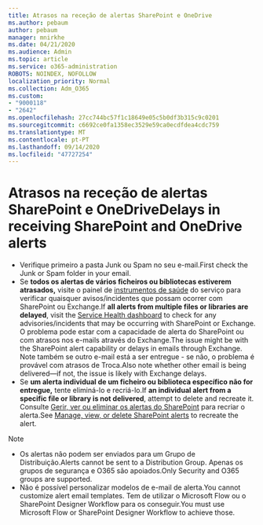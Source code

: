 ```yaml
---
title: Atrasos na receção de alertas SharePoint e OneDrive
ms.author: pebaum
author: pebaum
manager: mnirkhe
ms.date: 04/21/2020
ms.audience: Admin
ms.topic: article
ms.service: o365-administration
ROBOTS: NOINDEX, NOFOLLOW
localization_priority: Normal
ms.collection: Adm_O365
ms.custom:
- "9000118"
- "2642"
ms.openlocfilehash: 27cc744bc57f1c18649e05c5b0df3b315c9c0201
ms.sourcegitcommit: c6692ce0fa1358ec3529e59ca0ecdfdea4cdc759
ms.translationtype: MT
ms.contentlocale: pt-PT
ms.lasthandoff: 09/14/2020
ms.locfileid: "47727254"
---
```

# <a name="delays-in-receiving-sharepoint-and-onedrive-alerts"></a><span data-ttu-id="f769c-102">Atrasos na receção de alertas SharePoint e OneDrive</span><span class="sxs-lookup"><span data-stu-id="f769c-102">Delays in receiving SharePoint and OneDrive alerts</span></span>

- <span data-ttu-id="f769c-103">Verifique primeiro a pasta Junk ou Spam no seu e-mail.</span><span class="sxs-lookup"><span data-stu-id="f769c-103">First check the Junk or Spam folder in your email.</span></span>
- <span data-ttu-id="f769c-104">Se **todos os alertas de vários ficheiros ou bibliotecas estiverem atrasados,** visite o painel de [instrumentos de saúde](https://portal.office.com/adminportal/home?ref=/servicehealth) do serviço para verificar quaisquer avisos/incidentes que possam ocorrer com SharePoint ou Exchange.</span><span class="sxs-lookup"><span data-stu-id="f769c-104">If **all alerts from multiple files or libraries are delayed**, visit the [Service Health dashboard](https://portal.office.com/adminportal/home?ref=/servicehealth) to check for any advisories/incidents that may be occurring with SharePoint or Exchange.</span></span> <span data-ttu-id="f769c-105">O problema pode estar com a capacidade de alerta do SharePoint ou com atrasos nos e-mails através do Exchange.</span><span class="sxs-lookup"><span data-stu-id="f769c-105">The issue might be with the SharePoint alert capability or delays in emails through Exchange.</span></span> <span data-ttu-id="f769c-106">Note também se outro e-mail está a ser entregue - se não, o problema é provável com atrasos de Troca.</span><span class="sxs-lookup"><span data-stu-id="f769c-106">Also note whether other email is being delivered—if not, the issue is likely with Exchange delays.</span></span>
- <span data-ttu-id="f769c-107">Se **um alerta individual de um ficheiro ou biblioteca específico não for entregue,** tente eliminá-lo e recriá-lo.</span><span class="sxs-lookup"><span data-stu-id="f769c-107">If **an individual alert from a specific file or library is not delivered**, attempt to delete and recreate it.</span></span> <span data-ttu-id="f769c-108">Consulte [Gerir, ver ou eliminar os alertas do SharePoint](https://support.microsoft.com/office/99dfb19c-9a90-4a8c-aba1-aa8c8afb0de2) para recriar o alerta.</span><span class="sxs-lookup"><span data-stu-id="f769c-108">See [Manage, view, or delete SharePoint alerts](https://support.microsoft.com/office/99dfb19c-9a90-4a8c-aba1-aa8c8afb0de2) to recreate the alert.</span></span>

> [!NOTE]
> - <span data-ttu-id="f769c-109">Os alertas não podem ser enviados para um Grupo de Distribuição.</span><span class="sxs-lookup"><span data-stu-id="f769c-109">Alerts cannot be sent to a Distribution Group.</span></span> <span data-ttu-id="f769c-110">Apenas os grupos de segurança e O365 são apoiados.</span><span class="sxs-lookup"><span data-stu-id="f769c-110">Only Security and O365 groups are supported.</span></span>
> - <span data-ttu-id="f769c-111">Não é possível personalizar modelos de e-mail de alerta.</span><span class="sxs-lookup"><span data-stu-id="f769c-111">You cannot customize alert email templates.</span></span> <span data-ttu-id="f769c-112">Tem de utilizar o Microsoft Flow ou o SharePoint Designer Workflow para os conseguir.</span><span class="sxs-lookup"><span data-stu-id="f769c-112">You must use Microsoft Flow or SharePoint Designer Workflow to achieve those.</span></span>
